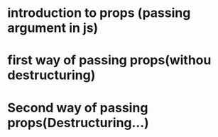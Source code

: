 # introduction to props (passing argument in js)

# first way of passing props(withou destructuring)

# Second way of passing props(Destructuring...)
